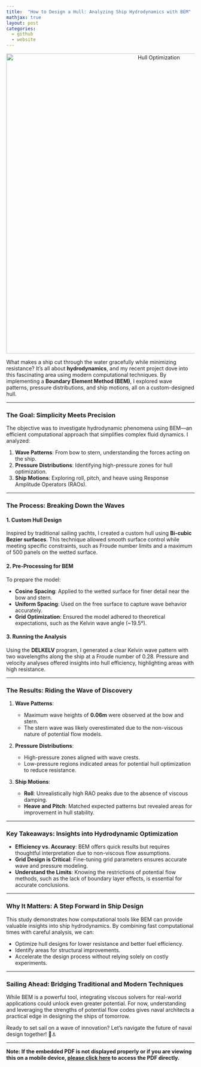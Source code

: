 ```yaml
---
title:  "How to Design a Hull: Analyzing Ship Hydrodynamics with BEM"
mathjax: true
layout: post
categories: 
  = github
  - website
---
```


<div style="text-align: center;">
  <img src="http://kodendaal.github.io/assets/hull_opti.png" alt="Hull Optimization" style="width: 800px; height: auto;">
</div>

What makes a ship cut through the water gracefully while minimizing resistance? It’s all about **hydrodynamics**, and my recent project dove into this fascinating area using modern computational techniques. By implementing a **Boundary Element Method (BEM)**, I explored wave patterns, pressure distributions, and ship motions, all on a custom-designed hull.

---

### The Goal: Simplicity Meets Precision

The objective was to investigate hydrodynamic phenomena using BEM—an efficient computational approach that simplifies complex fluid dynamics. I analyzed:
1. **Wave Patterns**: From bow to stern, understanding the forces acting on the ship.
2. **Pressure Distributions**: Identifying high-pressure zones for hull optimization.
3. **Ship Motions**: Exploring roll, pitch, and heave using Response Amplitude Operators (RAOs).

---

### The Process: Breaking Down the Waves

#### 1. **Custom Hull Design**
Inspired by traditional sailing yachts, I created a custom hull using **Bi-cubic Bezier surfaces**. This technique allowed smooth surface control while meeting specific constraints, such as Froude number limits and a maximum of 500 panels on the wetted surface.

#### 2. **Pre-Processing for BEM**
To prepare the model:
- **Cosine Spacing**: Applied to the wetted surface for finer detail near the bow and stern.
- **Uniform Spacing**: Used on the free surface to capture wave behavior accurately.
- **Grid Optimization**: Ensured the model adhered to theoretical expectations, such as the Kelvin wave angle (~19.5°).

#### 3. **Running the Analysis**
Using the **DELKELV** program, I generated a clear Kelvin wave pattern with two wavelengths along the ship at a Froude number of 0.28. Pressure and velocity analyses offered insights into hull efficiency, highlighting areas with high resistance.

---

### The Results: Riding the Wave of Discovery

1. **Wave Patterns**:
   - Maximum wave heights of **0.06m** were observed at the bow and stern.
   - The stern wave was likely overestimated due to the non-viscous nature of potential flow models.

2. **Pressure Distributions**:
   - High-pressure zones aligned with wave crests.
   - Low-pressure regions indicated areas for potential hull optimization to reduce resistance.

3. **Ship Motions**:
   - **Roll**: Unrealistically high RAO peaks due to the absence of viscous damping.
   - **Heave and Pitch**: Matched expected patterns but revealed areas for improvement in hull stability.

---

### Key Takeaways: Insights into Hydrodynamic Optimization

- **Efficiency vs. Accuracy**: BEM offers quick results but requires thoughtful interpretation due to non-viscous flow assumptions.
- **Grid Design is Critical**: Fine-tuning grid parameters ensures accurate wave and pressure modeling.
- **Understand the Limits**: Knowing the restrictions of potential flow methods, such as the lack of boundary layer effects, is essential for accurate conclusions.

---

### Why It Matters: A Step Forward in Ship Design

This study demonstrates how computational tools like BEM can provide valuable insights into ship hydrodynamics. By combining fast computational times with careful analysis, we can:
- Optimize hull designs for lower resistance and better fuel efficiency.
- Identify areas for structural improvements.
- Accelerate the design process without relying solely on costly experiments.

---

### Sailing Ahead: Bridging Traditional and Modern Techniques

While BEM is a powerful tool, integrating viscous solvers for real-world applications could unlock even greater potential. For now, understanding and leveraging the strengths of potential flow codes gives naval architects a practical edge in designing the ships of tomorrow.

Ready to set sail on a wave of innovation? Let’s navigate the future of naval design together! 🌊⚓️

---

**Note: If the embedded PDF is not displayed properly or if you are viewing this on a mobile device, <a href="https://kodendaal.github.io/assets/numerical_ship_hydro_a1.pdf" target="_blank">please click here</a> to access the PDF directly.**

<div id="adobe-dc-view" style="width: 100%;"></div>
<script src="https://acrobatservices.adobe.com/view-sdk/viewer.js"></script>
<script type="text/javascript">
	document.addEventListener("adobe_dc_view_sdk.ready", function(){ 
		var adobeDCView = new AdobeDC.View({clientId: "79ef659365ef4949aad3901e710fb6e9", divId: "adobe-dc-view"});
		adobeDCView.previewFile({
			content:{location: {url: "https://kodendaal.github.io/assets/numerical_ship_hydro_a1.pdf"}},
			metaData:{fileName: "numerical_ship_hydro_a1.pdf"}
		}, {embedMode: "IN_LINE"});
	});
</script>
